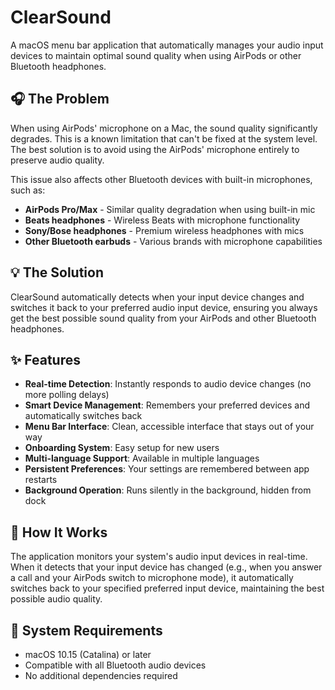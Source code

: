 # ClearSound

A macOS menu bar application that automatically manages your audio input devices to maintain optimal sound quality when using AirPods or other Bluetooth headphones.

## 🎧 The Problem

When using AirPods' microphone on a Mac, the sound quality significantly degrades. This is a known limitation that can't be fixed at the system level. The best solution is to avoid using the AirPods' microphone entirely to preserve audio quality.

This issue also affects other Bluetooth devices with built-in microphones, such as:
- **AirPods Pro/Max** - Similar quality degradation when using built-in mic
- **Beats headphones** - Wireless Beats with microphone functionality
- **Sony/Bose headphones** - Premium wireless headphones with mics
- **Other Bluetooth earbuds** - Various brands with microphone capabilities

## 💡 The Solution

ClearSound automatically detects when your input device changes and switches it back to your preferred audio input device, ensuring you always get the best possible sound quality from your AirPods and other Bluetooth headphones.

## ✨ Features

- **Real-time Detection**: Instantly responds to audio device changes (no more polling delays)
- **Smart Device Management**: Remembers your preferred devices and automatically switches back
- **Menu Bar Interface**: Clean, accessible interface that stays out of your way
- **Onboarding System**: Easy setup for new users
- **Multi-language Support**: Available in multiple languages
- **Persistent Preferences**: Your settings are remembered between app restarts
- **Background Operation**: Runs silently in the background, hidden from dock

## 🔧 How It Works

The application monitors your system's audio input devices in real-time. When it detects that your input device has changed (e.g., when you answer a call and your AirPods switch to microphone mode), it automatically switches back to your specified preferred input device, maintaining the best possible audio quality.

## 📱 System Requirements

- macOS 10.15 (Catalina) or later
- Compatible with all Bluetooth audio devices
- No additional dependencies required
